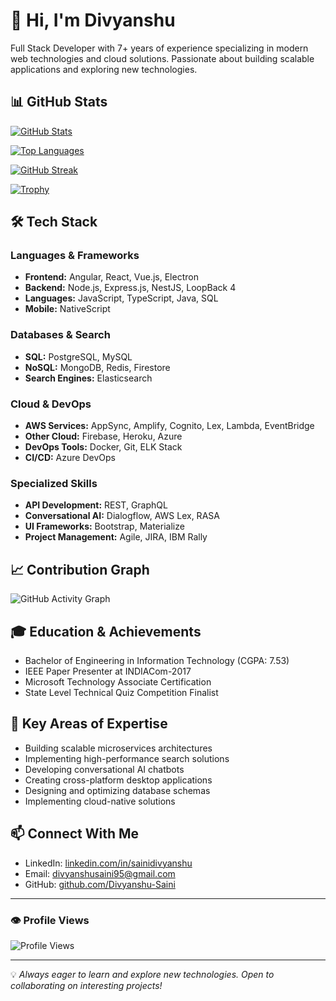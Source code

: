 # 👋 Hi, I'm Divyanshu

Full Stack Developer with 7+ years of experience specializing in modern web technologies and cloud solutions. Passionate about building scalable applications and exploring new technologies.

## 📊 GitHub Stats

[![GitHub Stats](https://github-readme-stats.vercel.app/api?username=Divyanshu-Saini&show_icons=true&theme=radical)](https://github.com/Divyanshu-Saini)

[![Top Languages](https://github-readme-stats.vercel.app/api/top-langs/?username=Divyanshu-Saini&layout=compact&theme=radical)](https://github.com/Divyanshu-Saini)

[![GitHub Streak](https://github-readme-streak-stats.herokuapp.com/?user=Divyanshu-Saini&theme=radical)](https://github.com/Divyanshu-Saini)

[![Trophy](https://github-profile-trophy.vercel.app/?username=Divyanshu-Saini&theme=radical&row=1)](https://github.com/Divyanshu-Saini)

## 🛠️ Tech Stack

### Languages & Frameworks
- **Frontend:** Angular, React, Vue.js, Electron
- **Backend:** Node.js, Express.js, NestJS, LoopBack 4
- **Languages:** JavaScript, TypeScript, Java, SQL
- **Mobile:** NativeScript

### Databases & Search
- **SQL:** PostgreSQL, MySQL
- **NoSQL:** MongoDB, Redis, Firestore
- **Search Engines:** Elasticsearch

### Cloud & DevOps
- **AWS Services:** AppSync, Amplify, Cognito, Lex, Lambda, EventBridge
- **Other Cloud:** Firebase, Heroku, Azure
- **DevOps Tools:** Docker, Git, ELK Stack
- **CI/CD:** Azure DevOps

### Specialized Skills
- **API Development:** REST, GraphQL
- **Conversational AI:** Dialogflow, AWS Lex, RASA
- **UI Frameworks:** Bootstrap, Materialize
- **Project Management:** Agile, JIRA, IBM Rally

## 📈 Contribution Graph

![GitHub Activity Graph](https://activity-graph.herokuapp.com/graph?username=Divyanshu-Saini&theme=react-dark)

## 🎓 Education & Achievements
- Bachelor of Engineering in Information Technology (CGPA: 7.53)
- IEEE Paper Presenter at INDIACom-2017
- Microsoft Technology Associate Certification
- State Level Technical Quiz Competition Finalist

## 🚀 Key Areas of Expertise
- Building scalable microservices architectures
- Implementing high-performance search solutions
- Developing conversational AI chatbots
- Creating cross-platform desktop applications
- Designing and optimizing database schemas
- Implementing cloud-native solutions

## 📫 Connect With Me
- LinkedIn: [linkedin.com/in/sainidivyanshu](https://linkedin.com/in/sainidivyanshu)
- Email: divyanshusaini95@gmail.com
- GitHub: [github.com/Divyanshu-Saini](https://github.com/Divyanshu-Saini)

---
### 👁️ Profile Views
![Profile Views](https://komarev.com/ghpvc/?username=Divyanshu-Saini&color=brightgreen)

---
💡 *Always eager to learn and explore new technologies. Open to collaborating on interesting projects!*
